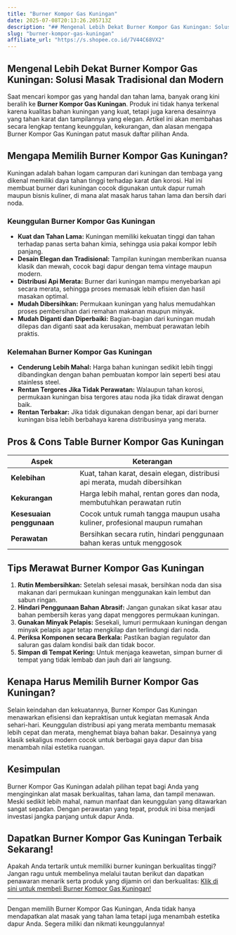```yaml
---
title: "Burner Kompor Gas Kuningan"
date: 2025-07-08T20:13:26.205713Z
description: "## Mengenal Lebih Dekat Burner Kompor Gas Kuningan: Solusi Masak Tradisional dan Modern..."
slug: "burner-kompor-gas-kuningan"
affiliate_url: "https://s.shopee.co.id/7V44C68VX2"
---
```

## Mengenal Lebih Dekat Burner Kompor Gas Kuningan: Solusi Masak Tradisional dan Modern

Saat mencari kompor gas yang handal dan tahan lama, banyak orang kini beralih ke **Burner Kompor Gas Kuningan**. Produk ini tidak hanya terkenal karena kualitas bahan kuningan yang kuat, tetapi juga karena desainnya yang tahan karat dan tampilannya yang elegan. Artikel ini akan membahas secara lengkap tentang keunggulan, kekurangan, dan alasan mengapa Burner Kompor Gas Kuningan patut masuk daftar pilihan Anda.

## Mengapa Memilih Burner Kompor Gas Kuningan?

Kuningan adalah bahan logam campuran dari kuningan dan tembaga yang dikenal memiliki daya tahan tinggi terhadap karat dan korosi. Hal ini membuat burner dari kuningan cocok digunakan untuk dapur rumah maupun bisnis kuliner, di mana alat masak harus tahan lama dan bersih dari noda.

### Keunggulan Burner Kompor Gas Kuningan

- **Kuat dan Tahan Lama:** Kuningan memiliki kekuatan tinggi dan tahan terhadap panas serta bahan kimia, sehingga usia pakai kompor lebih panjang.
- **Desain Elegan dan Tradisional:** Tampilan kuningan memberikan nuansa klasik dan mewah, cocok bagi dapur dengan tema vintage maupun modern.
- **Distribusi Api Merata:** Burner dari kuningan mampu menyebarkan api secara merata, sehingga proses memasak lebih efisien dan hasil masakan optimal.
- **Mudah Dibersihkan:** Permukaan kuningan yang halus memudahkan proses pembersihan dari remahan makanan maupun minyak.
- **Mudah Diganti dan Diperbaiki:** Bagian-bagian dari kuningan mudah dilepas dan diganti saat ada kerusakan, membuat perawatan lebih praktis.

### Kelemahan Burner Kompor Gas Kuningan

- **Cenderung Lebih Mahal:** Harga bahan kuningan sedikit lebih tinggi dibandingkan dengan bahan pembuatan kompor lain seperti besi atau stainless steel.
- **Rentan Tergores Jika Tidak Perawatan:** Walaupun tahan korosi, permukaan kuningan bisa tergores atau noda jika tidak dirawat dengan baik.
- **Rentan Terbakar:** Jika tidak digunakan dengan benar, api dari burner kuningan bisa lebih berbahaya karena distribusinya yang merata.

## Pros & Cons Table Burner Kompor Gas Kuningan

| Aspek                | Keterangan                                                                 |
|----------------------|----------------------------------------------------------------------------|
| **Kelebihan**        | Kuat, tahan karat, desain elegan, distribusi api merata, mudah dibersihkan |
| **Kekurangan**       | Harga lebih mahal, rentan gores dan noda, membutuhkan perawatan rutin     |
| **Kesesuaian penggunaan** | Cocok untuk rumah tangga maupun usaha kuliner, profesional maupun rumahan |
| **Perawatan**        | Bersihkan secara rutin, hindari penggunaan bahan keras untuk menggosok  |

## Tips Merawat Burner Kompor Gas Kuningan

1. **Rutin Membersihkan:** Setelah selesai masak, bersihkan noda dan sisa makanan dari permukaan kuningan menggunakan kain lembut dan sabun ringan.
2. **Hindari Penggunaan Bahan Abrasif:** Jangan gunakan sikat kasar atau bahan pembersih keras yang dapat menggores permukaan kuningan.
3. **Gunakan Minyak Pelapis:** Sesekali, lumuri permukaan kuningan dengan minyak pelapis agar tetap mengkilap dan terlindungi dari noda.
4. **Periksa Komponen secara Berkala:** Pastikan bagian regulator dan saluran gas dalam kondisi baik dan tidak bocor.
5. **Simpan di Tempat Kering:** Untuk menjaga keawetan, simpan burner di tempat yang tidak lembab dan jauh dari air langsung.

## Kenapa Harus Memilih Burner Kompor Gas Kuningan?

Selain keindahan dan kekuatannya, Burner Kompor Gas Kuningan menawarkan efisiensi dan kepraktisan untuk kegiatan memasak Anda sehari-hari. Keunggulan distribusi api yang merata membantu memasak lebih cepat dan merata, menghemat biaya bahan bakar. Desainnya yang klasik sekaligus modern cocok untuk berbagai gaya dapur dan bisa menambah nilai estetika ruangan.

## Kesimpulan

Burner Kompor Gas Kuningan adalah pilihan tepat bagi Anda yang menginginkan alat masak berkualitas, tahan lama, dan tampil menawan. Meski sedikit lebih mahal, namun manfaat dan keunggulan yang ditawarkan sangat sepadan. Dengan perawatan yang tepat, produk ini bisa menjadi investasi jangka panjang untuk dapur Anda.

## Dapatkan Burner Kompor Gas Kuningan Terbaik Sekarang!

Apakah Anda tertarik untuk memiliki burner kuningan berkualitas tinggi? Jangan ragu untuk membelinya melalui tautan berikut dan dapatkan penawaran menarik serta produk yang dijamin ori dan berkualitas: [Klik di sini untuk membeli Burner Kompor Gas Kuningan!](https://s.shopee.co.id/7V44C68VX2)

---

Dengan memilih Burner Kompor Gas Kuningan, Anda tidak hanya mendapatkan alat masak yang tahan lama tetapi juga menambah estetika dapur Anda. Segera miliki dan nikmati keunggulannya!